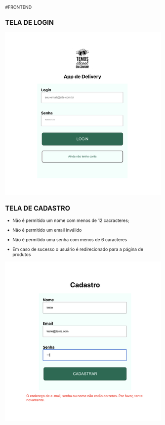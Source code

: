 #FRONTEND

## TELA DE LOGIN

![Tela de Login](./assets/loginPage.png)

## TELA DE CADASTRO

- Não é permitido um nome com menos de 12 cacracteres;

- Não é permitido um email inválido

- Não é permitido uma senha com menos de 6 caracteres

- Em caso de sucesso o usuário é redirecionado para a página de produtos


![Tela de Cadastro](./assets/registerPage.png)